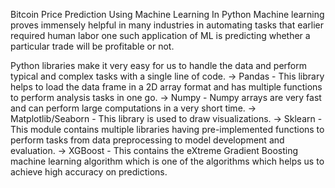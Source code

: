Bitcoin Price Prediction Using Machine Learning In Python
Machine learning proves immensely helpful in many industries in automating tasks that earlier required human labor one such application of ML is predicting whether a particular trade will be profitable or not.

Python libraries make it very easy for us to handle the data and perform typical and complex tasks with a single line of code.
-> Pandas - This library helps to load the data frame in a 2D array format and has multiple functions to perform analysis tasks in one go.
-> Numpy - Numpy arrays are very fast and can perform large computations in a very short time.
-> Matplotlib/Seaborn - This library is used to draw visualizations.
-> Sklearn - This module contains multiple libraries having pre-implemented functions to perform tasks from data preprocessing to model development and evaluation.
-> XGBoost - This contains the eXtreme Gradient Boosting machine learning algorithm which is one of the algorithms which helps us to achieve high accuracy on predictions.
